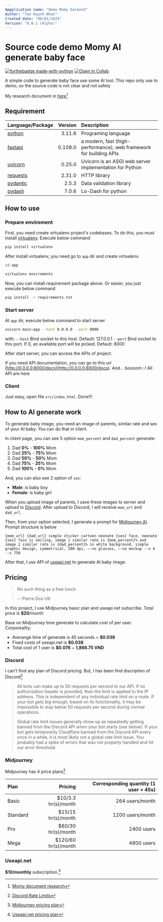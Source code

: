 ```yaml
---
Appplication name: "Demo Momy backend"
Author: "Tan Huynh Nhat"
Created date: "08/01/2024"
Version: "0.0.1 (Alpha)"
---
```


# Source code demo Momy AI generate baby face

[![forthebadge made-with-python](http://ForTheBadge.com/images/badges/made-with-python.svg)](https://www.python.org/)
[![Open In Collab](https://colab.research.google.com/assets/colab-badge.svg)](https://colab.research.google.com/drive/1nJF1ZEi2VVKQHCjowKQekZiHXKos2Ukd#scrollTo=9pctmf7KmGvS)

A simple code to generate baby face use some AI tool. This repo only use to demo, so the source code is not clear and not safety

My research document in [here](https://colab.research.google.com/drive/1nJF1ZEi2VVKQHCjowKQekZiHXKos2Ukd#scrollTo=9pctmf7KmGvS)[^1]

## Requirement
|Language/Package|Version|Description|
|:-|-:|:-|
|[python](https://www.python.org/downloads/release/python-3116/)|3.11.6|Programing language|
|[fastapi](https://pypi.org/project/fastapi/0.108.0/)|0.108.0|a modern, fast (high-performance), web framework for building APIs|
|[uvicorn](https://pypi.org/project/uvicorn/0.25.0/)|0.25.0|Uvicorn is an ASGI web server implementation for Python|
|[requests](https://pypi.org/project/requests/2.31.0/)|2.31.0|HTTP library|
|[pydantic](https://pypi.org/project/pydantic/2.5.3/)|2.5.3|Data validation library|
|[pydash](https://pypi.org/project/pydash/7.0.6/)|7.0.6|Lo-Dash for python|

## How to use

### Prepare enviroment

First, you need create virtualenv project's codebases. To do this, you must install [virtualenv](https://pypi.org/project/virtualenv/). Execute below command

```sh
pip install virtualenv
```

After install virtualenv, you need go to `app` dir and create virtualenv.

```sh
cd app
```

```sh
virtualenv enviroments
```

Now, you can install requirement package above. Or easier, you just execute below command

```sh
pip install -r requirements.txt
```

### Start server

At `app` dir, execute below command to start server

```sh
uvicorn main:app --host 0.0.0.0 --port 8000
```

with:
`--host` Bind socket to this host. Default: 127.0.0.1
`--port` Bind socket to this port. If 0, an available port will be picked. Default: 8000

After start server, you can access the APIs of project. 

If you need API documentation, you can go to this url [http://0.0.0.0:8000/docs](http://0.0.0.0:8000/docs). And... boooom💥! All API are here

### Client

Just easy, open file `src/index.html`. Done!!!

## How to AI generate work

To generate baby image, you need an image of parents, similar rate and sex of your AI baby. You can do that in client.

In client page, you can see 5 option `mom_percent` and `dad_percent` generate:
1. Dad **0%** - **100%** Mom
2. Dad **25%** - **75%** Mom
3. Dad **50%** - **50%** Mom
4. Dad **75%** - **25%** Mom
5. Dad **100%** - **0%** Mom

And, you can also see 2 option of `sex`:
* **Male**: is baby boy
* **Female**: is baby girl

When you upload image of parents, I save these images to server and upload to [Discord](https://discord.com). After upload to Discord, I will receive `mom_url` and `dad_url`.

Then, from your option selected, I generate a prompt for [Midjourney AI](https://www.midjourney.com/explore). Prompt structure is below
```
{mom_url} {dad_url} simple sticker cartoon neonate {sex} face, neonate {sex} face is smiling, image 1 similar rate is {mom_percent}% and image 2 similar rate is {dad_percent}% in white background, simple graphic design, symmetrical, 300 dpi, –-no glasses, –-no mockup --v 4 --s 750
```

After that, I use API of [useapi.net](https://useapi.net) to generate AI baby image.

## Pricing

> No such thing as a free lunch
>
> -- Pierre Dos Utt

In this project, I use Midjourney basic plan and useapi.net subscribe. Total price is **$20**/month

Base on Midjourney time generate to calculate cost of per user. Corporeality:
* Averange time of generate is 45 seconds = **$0.038**
* Fixed costs of useapi.net is **$0.038**
* Total cost of 1 user is **$0.076** ~ **1,866.75 VND**

### Discord

I can't find any plan of Discord pricing. But, I has been find discription of Discord[^2]

>All bots can make up to 50 requests per second to our API. If no authorization header is provided, then the limit is applied to the IP address. This is independent of any individual rate limit on a route. If your bot gets big enough, based on its functionality, it may be impossible to stay below 50 requests per second during normal operations.
>
>Global rate limit issues generally show up as repeatedly getting banned from the Discord API when your bot starts (see below). If your bot gets temporarily Cloudflare banned from the Discord API every once in a while, it is most likely not a global rate limit issue. You probably had a spike of errors that was not properly handled and hit our error threshold.

### Midjourney

Midjourney has 4 price plans[^3]

|Plan|Pricing|Corresponding quantity (1 user = 45s)|
|:-|-:|-:|
|Basic|$10/3.3 hr(s)/month|264 users/month|
|Standard|$15/15 hr(s)/month|1200 users/month|
|Pro|$60/30 hr(s)/month|2400 users|
|Mega|$120/60 hr(s)/month|4800 users|

### Useapi.net

**$10/monthly** subscription.[^4]


[^1]: [Momy document research](https://colab.research.google.com/drive/1nJF1ZEi2VVKQHCjowKQekZiHXKos2Ukd#scrollTo=9pctmf7KmGvS)
[^2]: [Discord Rate Limits](https://discord.com/developers/docs/topics/rate-limits)
[^3]: [Midjourney pricing plan](https://docs.midjourney.com/docs/plans)
[^4]: [Useapi.net pricing plan](https://useapi.net/docs/subscription)